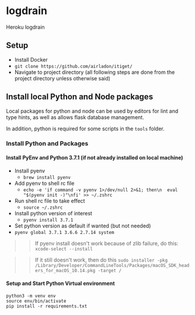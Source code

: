 # logdrain

Heroku logdrain

## Setup
* Install Docker
* `git clone https://github.com/airladon/itiget/`
* Navigate to project directory (all following steps are done from the project directory unless otherwise said)

## Install local Python and Node packages
Local packages for python and node can be used by editors for lint and type hints, as well as allows flask database management.

In addition, python is required for some scripts in the `tools` folder.

### Install Python and Packages
#### Install PyEnv and Python 3.7.1 (if not already installed on local machine)
* Install pyenv
  * `brew install pyenv`
* Add pyenv to shell rc file
  * `echo -e 'if command -v pyenv 1>/dev/null 2>&1; then\n  eval "$(pyenv init -)"\nfi' >> ~/.zshrc`
* Run shell rc file to take effect
  * `source ~/.zshrc`
* Install python version of interest
  * `pyenv install 3.7.1`
* Set python version as default if wanted (but not needed)
* `pyenv global 3.7.1 3.6.6 2.7.14 system`

>> If pyenv install doesn't work because of zlib failure, do this:
`xcode-select --install`

>> If it still doesn't work, then do this
`sudo installer -pkg /Library/Developer/CommandLineTools/Packages/macOS_SDK_headers_for_macOS_10.14.pkg -target /`

#### Setup and Start Python Virtual environment
```
python3 -m venv env
source env/bin/activate
pip install -r requirements.txt
```
